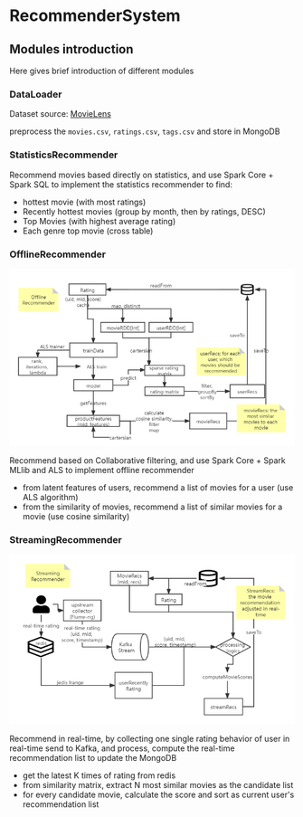 # RecommenderSystem

## Modules introduction

Here gives brief introduction of different modules

### DataLoader

Dataset source: [MovieLens](https://grouplens.org/datasets/movielens/)

preprocess the `movies.csv`, `ratings.csv`, `tags.csv` and store in MongoDB

### StatisticsRecommender

Recommend movies based directly on statistics, and
use Spark Core + Spark SQL to implement the statistics recommender to find:

- hottest movie (with most ratings)
- Recently hottest movies (group by month, then by ratings, DESC)
- Top Movies (with highest average rating)
- Each genre top movie (cross table)

### OfflineRecommender

![offline](./images/offline_recommender_workflow.png)

Recommend based on Collaborative filtering, and
use Spark Core + Spark MLlib and ALS to implement offline recommender

- from latent features of users, recommend a list of movies for a user (use ALS algorithm)
- from the similarity of movies, recommend a list of similar movies for a movie (use cosine similarity)

### StreamingRecommender

![realtime](./images/realtime_recommender_workflow.png)

Recommend in real-time, by collecting one single rating behavior of user in real-time send to Kafka, 
and process, compute the real-time recommendation list to update the MongoDB

* get the latest K times of rating from redis
* from similarity matrix, extract N most similar movies as the candidate list
* for every candidate movie, calculate the score and sort as current user's recommendation list

